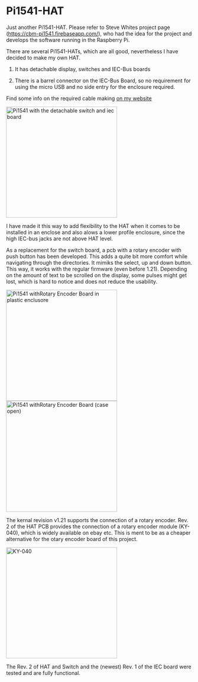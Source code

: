 # Pi1541-HAT
Just another Pi1541-HAT. Please refer to Steve Whites project page (https://cbm-pi1541.firebaseapp.com/), who had the idea for the project and develops the software running in the Raspberry Pi.

There are several Pi1541-HATs, which are all good, nevertheless I have decided to make my own HAT. 

1. It has detachable display, switches and IEC-Bus boards

2. There is a barrel connector on the IEC-Bus Board, so no requirement for using the micro USB and no side entry for the enclosure required.

Find some info on the required cable making <a href="http://tech.guitarsite.de/cable_making.html">on my website</a>

<img src="https://github.com/svenpetersen1965/Pi1541-HAT/blob/master/Pi1541/Pi1541-HAT/Rev.%201/pictures/0439_-_Pi1541-HAT_test_set-up.JPG" width="300" alt="Pi1541 with the detachable switch and iec board">

I have made it this way to add flexibility to the HAT when it comes to be installed in an enclose and also alows a lower profile enclosure, since the high IEC-bus jacks are not above HAT level.

As a replacement for the switch board, a pcb with a rotary encoder with push button has been developed. This adds a quite bit more comfort while navigating through the directories. It mimiks the select, up and down button. This way, it works with the regular firmware (even before 1.21). Depending on the amount of text to be scrolled on the display, some pulses might get lost, which is hard to notice and does not reduce the usability.

<img src="https://github.com/svenpetersen1965/Pi1541-HAT/blob/master/Pi1541/Pi1541-HAT/Rev.%201/pictures/1810_-_Pi1541_in_case.JPG" width="300" alt="Pi1541 withRotary Encoder Board in plastic enclusore">

<img src="https://github.com/svenpetersen1965/Pi1541-HAT/blob/master/Pi1541/Pi1541-HAT/Rev.%201/pictures/1806_-_Pi1541_open.JPG" width="300" alt="Pi1541 withRotary Encoder Board (case open)">

The kernal revision v1.21 supports the connection of a rotary encoder. Rev. 2 of the HAT PCB provides the connection of a rotary encoder module (KY-040), which is widely available on ebay etc. This is ment to be as a cheaper alternative for the otary encoder board of this project. 

<img src="https://github.com/svenpetersen1965/Pi1541-HAT/blob/master/Pi1541/Pi1541-HAT/Rev.%202/pictures/3182_-_KY-040_rotary_encoder.JPG" width="300" alt="KY-040">

The Rev. 2 of HAT and Switch and the (newest) Rev. 1 of the IEC board were tested and are fully functional.
